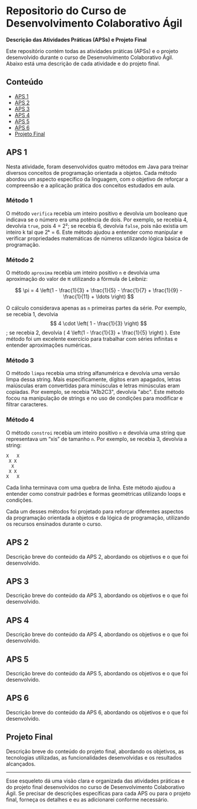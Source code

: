 # Repositorio do Curso de Desenvolvimento Colaborativo Ágil

**Descrição das Atividades Práticas (APSs) e Projeto Final**

Este repositório contém todas as atividades práticas (APSs) e o projeto desenvolvido durante o curso de Desenvolvimento Colaborativo Ágil. Abaixo está uma descrição de cada atividade e do projeto final.

## Conteúdo

- [APS 1](#aps-1)
- [APS 2](#aps-2)
- [APS 3](#aps-3)
- [APS 4](#aps-4)
- [APS 5](#aps-5)
- [APS 6](#aps-6)
- [Projeto Final](#projeto-final)

## APS 1

Nesta atividade, foram desenvolvidos quatro métodos em Java para treinar diversos conceitos de programação orientada a objetos. Cada método abordou um aspecto específico da linguagem, com o objetivo de reforçar a compreensão e a aplicação prática dos conceitos estudados em aula.

### Método 1

O método `verifica` recebia um inteiro positivo e devolvia um booleano que indicava se o número era uma potência de dois. Por exemplo, se recebia 4, devolvia `true`, pois 4 = 2²; se recebia 6, devolvia `false`, pois não existia um inteiro k tal que 2ᵏ = 6. Este método ajudou a entender como manipular e verificar propriedades matemáticas de números utilizando lógica básica de programação.

### Método 2

O método `aproxima` recebia um inteiro positivo `n` e devolvia uma aproximação do valor de π utilizando a fórmula de Leibniz:

$$ \pi = 4 \left(1 - \frac{1}{3} + \frac{1}{5} - \frac{1}{7} + \frac{1}{9} - \frac{1}{11} + \ldots \right) $$

O cálculo considerava apenas as `n` primeiras partes da série. Por exemplo, se recebia 1, devolvia $$
4 \cdot \left( 1 - \frac{1}{3} \right)
$$
; se recebia 2, devolvia \( 4 \left(1 - \frac{1}{3} + \frac{1}{5} \right) \). Este método foi um excelente exercício para trabalhar com séries infinitas e entender aproximações numéricas.


### Método 3

O método `limpa` recebia uma string alfanumérica e devolvia uma versão limpa dessa string. Mais especificamente, dígitos eram apagados, letras maiúsculas eram convertidas para minúsculas e letras minúsculas eram copiadas. Por exemplo, se recebia "A1b2C3", devolvia "abc". Este método focou na manipulação de strings e no uso de condições para modificar e filtrar caracteres.

### Método 4

O método `constroi` recebia um inteiro positivo `n` e devolvia uma string que representava um “xis” de tamanho `n`. Por exemplo, se recebia 3, devolvia a string:
```
X   X
 X X
  X
 X X
X   X
```
Cada linha terminava com uma quebra de linha. Este método ajudou a entender como construir padrões e formas geométricas utilizando loops e condições.

Cada um desses métodos foi projetado para reforçar diferentes aspectos da programação orientada a objetos e da lógica de programação, utilizando os recursos ensinados durante o curso.

## APS 2

Descrição breve do conteúdo da APS 2, abordando os objetivos e o que foi desenvolvido.

## APS 3

Descrição breve do conteúdo da APS 3, abordando os objetivos e o que foi desenvolvido.

## APS 4

Descrição breve do conteúdo da APS 4, abordando os objetivos e o que foi desenvolvido.

## APS 5

Descrição breve do conteúdo da APS 5, abordando os objetivos e o que foi desenvolvido.

## APS 6

Descrição breve do conteúdo da APS 6, abordando os objetivos e o que foi desenvolvido.

## Projeto Final

Descrição breve do conteúdo do projeto final, abordando os objetivos, as tecnologias utilizadas, as funcionalidades desenvolvidas e os resultados alcançados.

---

Esse esqueleto dá uma visão clara e organizada das atividades práticas e do projeto final desenvolvidos no curso de Desenvolvimento Colaborativo Ágil. Se precisar de descrições específicas para cada APS ou para o projeto final, forneça os detalhes e eu as adicionarei conforme necessário.
